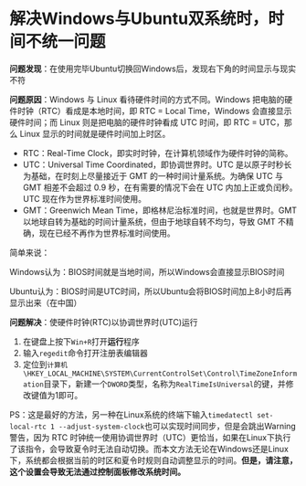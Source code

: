 # 解决Windows与Ubuntu双系统时，时间不统一问题

**问题发现**：在使用完毕Ubuntu切换回Windows后，发现右下角的时间显示与现实不符

**问题原因**：Windows 与 Linux 看待硬件时间的方式不同。Windows 把电脑的硬件时钟（RTC）看成是本地时间，即 RTC = Local Time，Windows 会直接显示硬件时间；而 Linux 则是把电脑的硬件时钟看成 UTC 时间，即 RTC = UTC，那么 Linux 显示的时间就是硬件时间加上时区。

- RTC：Real-Time Clock，即实时时钟，在计算机领域作为硬件时钟的简称。
- UTC：Universal Time Coordinated，即协调世界时。UTC 是以原子时秒长为基础，在时刻上尽量接近于 GMT 的一种时间计量系统。为确保 UTC 与 GMT 相差不会超过 0.9 秒，在有需要的情况下会在 UTC 内加上正或负闰秒。UTC 现在作为世界标准时间使用。
- GMT：Greenwich Mean Time，即格林尼治标准时间，也就是世界时。GMT 以地球自转为基础的时间计量系统，但由于地球自转不均匀，导致 GMT 不精确，现在已经不再作为世界标准时间使用。

简单来说：

Windows认为：BIOS时间就是当地时间，所以Windows会直接显示BIOS时间

Ubuntu认为：BIOS时间是UTC时间，所以Ubuntu会将BIOS时间加上8小时后再显示出来（在中国）



**问题解决**：使硬件时钟(RTC)以协调世界时(UTC)运行

1. 在键盘上按下`Win+R`打开**运行**程序
2. 输入`regedit`命令打开注册表编辑器
3. 定位到`计算机\HKEY_LOCAL_MACHINE\SYSTEM\CurrentControlSet\Control\TimeZoneInformation`目录下，新建一个`DWORD`类型，名称为`RealTimeIsUniversal`的键，并修改键值为1即可。

PS：这是最好的方法，另一种在Linux系统的终端下输入`timedatectl set-local-rtc 1 --adjust-system-clock`也可以实现时间同步，但是会跳出Warning警告，因为 RTC 时钟统一使用协调世界时（UTC）更恰当，如果在Linux下执行了该指令，会导致夏令时无法自动切换。而本文方法无论在Windows还是Linux下，系统都会根据当前的时区和夏令时规则自动调整显示的时间。**但是，请注意，这个设置会导致无法通过控制面板修改系统时间。**